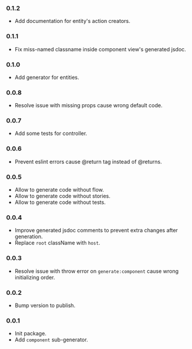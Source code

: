 ### 0.1.2
- Add documentation for entity's action creators.

### 0.1.1
- Fix miss-named classname inside component view's generated jsdoc. 

### 0.1.0
- Add generator for entities.

### 0.0.8
- Resolve issue with missing props cause wrong default code.

### 0.0.7
- Add some tests for controller.

### 0.0.6
- Prevent eslint errors cause @return tag instead of @returns.

### 0.0.5
- Allow to generate code without flow.
- Allow to generate code without stories.
- Allow to generate code without tests.

### 0.0.4
- Improve generated jsdoc comments to prevent extra changes after generation.
- Replace `root` className with `host`.  

### 0.0.3
- Resolve issue with throw error on `generate:component` cause wrong initializing order.

### 0.0.2
- Bump version to publish.

### 0.0.1
- Init package.
- Add `component` sub-generator.